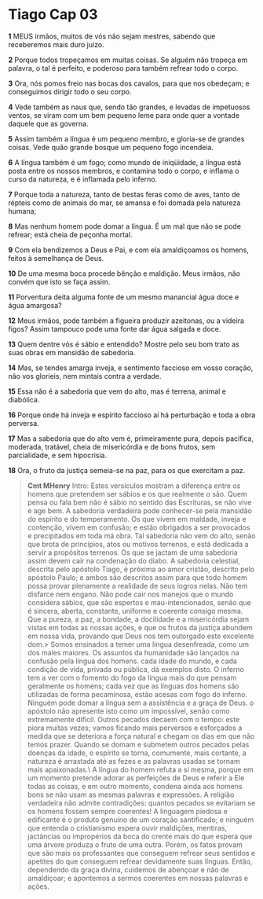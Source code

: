 # Tiago Cap 03

**1** 	MEUS irmãos, muitos de vós não sejam mestres, sabendo que receberemos mais duro juízo.

**2** 	Porque todos tropeçamos em muitas coisas. Se alguém não tropeça em palavra, o tal é perfeito, e poderoso para também refrear todo o corpo.

**3** 	Ora, nós pomos freio nas bocas dos cavalos, para que nos obedeçam; e conseguimos dirigir todo o seu corpo.

**4** 	Vede também as naus que, sendo tão grandes, e levadas de impetuosos ventos, se viram com um bem pequeno leme para onde quer a vontade daquele que as governa.

**5** 	Assim também a língua é um pequeno membro, e gloria-se de grandes coisas. Vede quão grande bosque um pequeno fogo incendeia.

**6** 	A língua também é um fogo; como mundo de iniqüidade, a língua está posta entre os nossos membros, e contamina todo o corpo, e inflama o curso da natureza, e é inflamada pelo inferno.

**7** 	Porque toda a natureza, tanto de bestas feras como de aves, tanto de répteis como de animais do mar, se amansa e foi domada pela natureza humana;

**8** 	Mas nenhum homem pode domar a língua. É um mal que não se pode refrear; está cheia de peçonha mortal.

**9** 	Com ela bendizemos a Deus e Pai, e com ela amaldiçoamos os homens, feitos à semelhança de Deus.

**10** 	De uma mesma boca procede bênção e maldição. Meus irmãos, não convém que isto se faça assim.

**11** 	Porventura deita alguma fonte de um mesmo manancial água doce e água amargosa?

**12** 	Meus irmãos, pode também a figueira produzir azeitonas, ou a videira figos? Assim tampouco pode uma fonte dar água salgada e doce.

**13** 	Quem dentre vós é sábio e entendido? Mostre pelo seu bom trato as suas obras em mansidão de sabedoria.

**14** 	Mas, se tendes amarga inveja, e sentimento faccioso em vosso coração, não vos glorieis, nem mintais contra a verdade.

**15** 	Essa não é a sabedoria que vem do alto, mas é terrena, animal e diabólica.

**16** 	Porque onde há inveja e espírito faccioso aí há perturbação e toda a obra perversa.

**17** 	Mas a sabedoria que do alto vem é, primeiramente pura, depois pacífica, moderada, tratável, cheia de misericórdia e de bons frutos, sem parcialidade, e sem hipocrisia.

**18** 	Ora, o fruto da justiça semeia-se na paz, para os que exercitam a paz.


> **Cmt MHenry** Intro: Estes versículos mostram a diferença entre os homens que pretendem ser sábios e os que realmente o são. Quem pensa ou fala bem não é sábio no sentido das Escrituras, se não vive e age bem. A sabedoria verdadeira pode conhecer-se pela mansidão do espírito e do temperamento. Os que vivem em maldade, inveja e contenção, vivem em confusão; e estão obrigados a ser provocados e precipitados em toda má obra. Tal sabedoria não vem do alto, senão que brota de princípios, atos ou motivos terrenos, e está dedicada a servir a propósitos terrenos. Os que se jactam de uma sabedoria assim devem cair na condenação do diabo. A sabedoria celestial, descrita pelo apóstolo Tiago, é próxima ao amor cristão, descrito pelo apóstolo Paulo; e ambos são descritos assim para que todo homem possa provar plenamente a realidade de seus logros nelas. Não tem disfarce nem engano. Não pode cair nos manejos que o mundo considera sábios, que são espertos e mau-intencionados, senão que é sincera, aberta, constante, uniforme e coerente consigo mesma. Que a pureza, a paz, a bondade, a docilidade e a misericórdia sejam vistas em todas as nossas ações, e que os frutos da justiça abundem em nossa vida, provando que Deus nos tem outorgado este excelente dom.> Somos ensinados a temer uma língua desenfreada, como um dos males maiores. Os assuntos da humanidade são lançados na confusão pela língua dos homens. cada idade do mundo, e cada condição de vida, privada ou pública, dá exemplos disto. O inferno tem a ver com o fomento do fogo da língua mais do que pensam geralmente os homens; cada vez que as línguas dos homens são utilizadas de forma pecaminosa, estão acesas com fogo do inferno. Ninguém pode domar a língua sem a assistência e a graça de Deus. o apóstolo não apresente isto como um impossível, senão como extremamente difícil. Outros pecados decaem com o tempo: este piora muitas vezes; vamos ficando mais perversos e esforçados a medida que se deteriora a força natural e chegam os dias em que não temos prazer. Quando se domam e submetem outros pecados pelas doenças da idade, o espírito se torna, comumente, mais cortante, a natureza é arrastada até as fezes e as palavras usadas se tornam mais apaixonadas.\ A língua do homem refuta a si mesma, porque em um momento pretende adorar as perfeições de Deus e referir a Ele todas as coisas, e em outro momento, condena ainda aos homens bons se não usam as mesmas palavras e expressões. A religião verdadeira não admite contradições: quantos pecados se evitariam se os homens fossem sempre coerentes! A linguagem piedosa e edificante é o produto genuíno de um coração santificado; e ninguém que entenda o cristianismo espera ouvir maldições, mentiras, jactâncias ou impropérios da boca do crente mais do que espera que uma árvore produza o fruto de uma outra. Porém, os fatos provam que são mais os professantes que conseguem refrear seus sentidos e apetites do que conseguem refrear devidamente suas línguas. Então, dependendo da graça divina, cuidemos de abençoar e não de amaldiçoar; e apontemos a sermos coerentes em nossas palavras e ações.